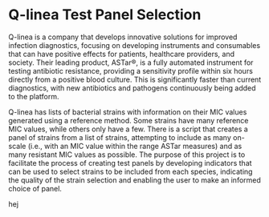 # Q-linea Test Panel Selection

Q-linea is a company that develops innovative solutions for improved infection diagnostics, focusing on developing instruments and consumables that can have positive effects for patients, healthcare providers, and society. Their leading product, ASTar®, is a fully automated instrument for testing antibiotic resistance, providing a sensitivity profile within six hours directly from a positive blood culture. This is significantly faster than current diagnostics, with new antibiotics and pathogens continuously being added to the platform.

Q-linea has lists of bacterial strains with information on their MIC values generated using a reference method. Some strains have many reference MIC values, while others only have a few. There is a script that creates a panel of strains from a list of strains, attempting to include as many on-scale (i.e., with an MIC value within the range ASTar measures) and as many resistant MIC values as possible. The purpose of this project is to facilitate the process of creating test panels by developing indicators that can be used to select strains to be included from each species, indicating the quality of the strain selection and enabling the user to make an informed choice of panel.


hej
